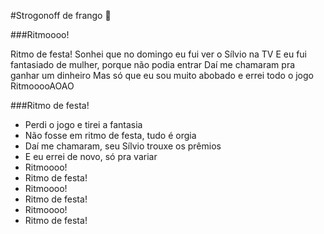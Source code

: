 #Strogonoff de frango :chicken:

###Ritmoooo!

Ritmo de festa!
Sonhei que no domingo eu fui ver o Sílvio na TV
E eu fui fantasiado de mulher, porque não podia entrar
Daí me chamaram pra ganhar um dinheiro
Mas só que eu sou muito abobado e errei todo o jogo
RitmooooAOAO

###Ritmo de festa!

- Perdi o jogo e tirei a fantasia
- Não fosse em ritmo de festa, tudo é orgia
- Daí me chamaram, seu Sílvio trouxe os prêmios
- E eu errei de novo, só pra variar
- Ritmoooo!
- Ritmo de festa!
- Ritmoooo!
- Ritmo de festa!
- Ritmoooo!
- Ritmo de festa!